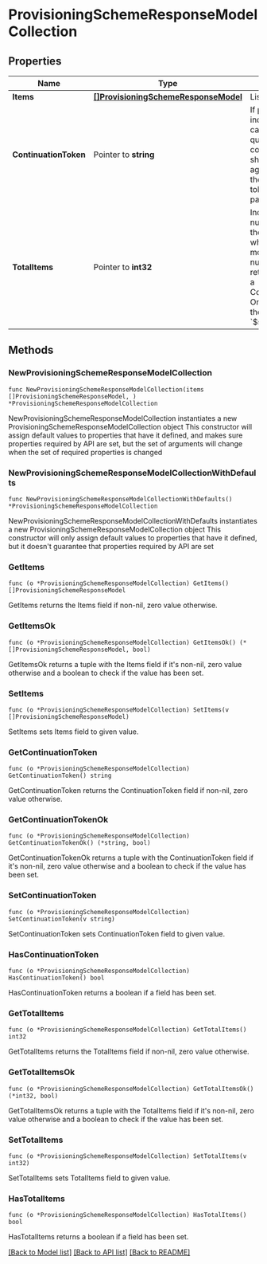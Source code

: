 # ProvisioningSchemeResponseModelCollection

## Properties

Name | Type | Description | Notes
------------ | ------------- | ------------- | -------------
**Items** | [**[]ProvisioningSchemeResponseModel**](ProvisioningSchemeResponseModel.md) | List of items. | 
**ContinuationToken** | Pointer to **string** | If present, indicates to the caller that the query was not complete, and they should call the API again specifying the continuation token as a query parameter. | [optional] 
**TotalItems** | Pointer to **int32** | Indicates the total number of items in the collection, which may be more than the number of Items returned, if there is a ContinuationToken.  Only returned in the response to &#x60;$search&#x60; APIs. | [optional] 

## Methods

### NewProvisioningSchemeResponseModelCollection

`func NewProvisioningSchemeResponseModelCollection(items []ProvisioningSchemeResponseModel, ) *ProvisioningSchemeResponseModelCollection`

NewProvisioningSchemeResponseModelCollection instantiates a new ProvisioningSchemeResponseModelCollection object
This constructor will assign default values to properties that have it defined,
and makes sure properties required by API are set, but the set of arguments
will change when the set of required properties is changed

### NewProvisioningSchemeResponseModelCollectionWithDefaults

`func NewProvisioningSchemeResponseModelCollectionWithDefaults() *ProvisioningSchemeResponseModelCollection`

NewProvisioningSchemeResponseModelCollectionWithDefaults instantiates a new ProvisioningSchemeResponseModelCollection object
This constructor will only assign default values to properties that have it defined,
but it doesn't guarantee that properties required by API are set

### GetItems

`func (o *ProvisioningSchemeResponseModelCollection) GetItems() []ProvisioningSchemeResponseModel`

GetItems returns the Items field if non-nil, zero value otherwise.

### GetItemsOk

`func (o *ProvisioningSchemeResponseModelCollection) GetItemsOk() (*[]ProvisioningSchemeResponseModel, bool)`

GetItemsOk returns a tuple with the Items field if it's non-nil, zero value otherwise
and a boolean to check if the value has been set.

### SetItems

`func (o *ProvisioningSchemeResponseModelCollection) SetItems(v []ProvisioningSchemeResponseModel)`

SetItems sets Items field to given value.


### GetContinuationToken

`func (o *ProvisioningSchemeResponseModelCollection) GetContinuationToken() string`

GetContinuationToken returns the ContinuationToken field if non-nil, zero value otherwise.

### GetContinuationTokenOk

`func (o *ProvisioningSchemeResponseModelCollection) GetContinuationTokenOk() (*string, bool)`

GetContinuationTokenOk returns a tuple with the ContinuationToken field if it's non-nil, zero value otherwise
and a boolean to check if the value has been set.

### SetContinuationToken

`func (o *ProvisioningSchemeResponseModelCollection) SetContinuationToken(v string)`

SetContinuationToken sets ContinuationToken field to given value.

### HasContinuationToken

`func (o *ProvisioningSchemeResponseModelCollection) HasContinuationToken() bool`

HasContinuationToken returns a boolean if a field has been set.

### GetTotalItems

`func (o *ProvisioningSchemeResponseModelCollection) GetTotalItems() int32`

GetTotalItems returns the TotalItems field if non-nil, zero value otherwise.

### GetTotalItemsOk

`func (o *ProvisioningSchemeResponseModelCollection) GetTotalItemsOk() (*int32, bool)`

GetTotalItemsOk returns a tuple with the TotalItems field if it's non-nil, zero value otherwise
and a boolean to check if the value has been set.

### SetTotalItems

`func (o *ProvisioningSchemeResponseModelCollection) SetTotalItems(v int32)`

SetTotalItems sets TotalItems field to given value.

### HasTotalItems

`func (o *ProvisioningSchemeResponseModelCollection) HasTotalItems() bool`

HasTotalItems returns a boolean if a field has been set.


[[Back to Model list]](../README.md#documentation-for-models) [[Back to API list]](../README.md#documentation-for-api-endpoints) [[Back to README]](../README.md)


